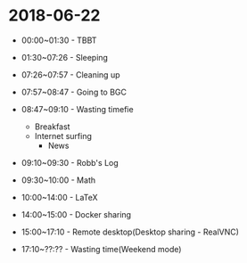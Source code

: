 # 2018-06-22

* 00:00~01:30 - TBBT

* 01:30~07:26 - Sleeping

* 07:26~07:57 - Cleaning up

* 07:57~08:47 - Going to BGC

* 08:47~09:10 - Wasting timefie
  * Breakfast
  * Internet surfing
    * News

* 09:10~09:30 - Robb's Log

* 09:30~10:00 - Math

* 10:00~14:00 - LaTeX

* 14:00~15:00 - Docker sharing

* 15:00~17:10 - Remote desktop(Desktop sharing - RealVNC)

* 17:10~??:?? - Wasting time(Weekend mode)
